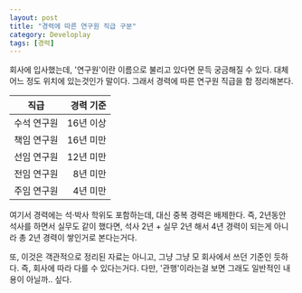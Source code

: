 ```yaml
---
layout: post
title: "경력에 따른 연구원 직급 구분"
category: Developlay
tags: [경력]
---
```


회사에 입사했는데, '연구원'이란 이름으로 불리고 있다면 문득 궁금해질 수 있다.
대체 어느 정도 위치에 있는것인가 말이다.
그래서 경력에 따른 연구원 직급을 함 정리해본다.


직급        | 경력 기준
------------|----------:
수석 연구원 | 16년 이상
책임 연구원 | 16년 미만
선임 연구원 | 12년 미만
전임 연구원 |  8년 미만
주임 연구원 |  4년 미만


여기서 경력에는 석·박사 학위도 포함하는데, 대신 중복 경력은 배제한다.
즉, 2년동안 석사를 하면서 실무도 같이 했다면,
석사 2년 + 실무 2년 해서 4년 경력이 되는게 아니라 총 2년 경력이 쌓인거로 본다는거다.

또, 이것은 객관적으로 정리된 자료는 아니고, 그냥 그냥 모 회사에서 쓰던 기준인 듯하다.
즉, 회사에 따라 다를 수 있다는거다.
다만, '관행'이라는걸 보면 그래도 일반적인 내용이 아닐까.. 싶다.
